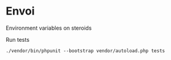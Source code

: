 Envoi
=====
Environment variables on steroids

Run tests
    
    ./vendor/bin/phpunit --bootstrap vendor/autoload.php tests